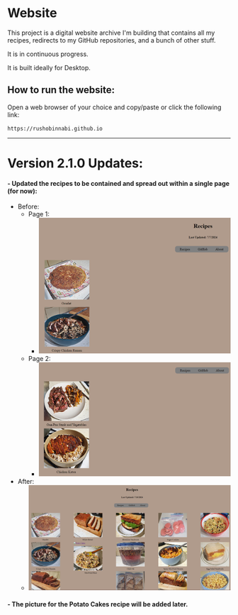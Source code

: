 # Website

This project is a digital website archive I'm building that contains all my recipes, redirects to my GitHub repositories, and a bunch of other stuff.

It is in continuous progress.

It is built ideally for Desktop.

## How to run the website:

Open a web browser of your choice and copy/paste or click the following link:

	https://rushobinnabi.github.io
---

# Version 2.1.0 Updates:
#### - Updated the recipes to be contained and spread out within a single page (for now): 
- Before:
    - Page 1:
      - ![before_recipes_page_1.png](pictures/updatePictures/before_recipes_page_1.png)
    - Page 2:
      - ![before_recipes_page_2.png](pictures/updatePictures/before_recipes_page_2.png)
- After:
    - ![after_recipes_page.png](pictures/updatePictures/after_recipes_page.png)
#### - The picture for the Potato Cakes recipe will be added later.